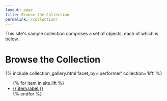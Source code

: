 ```yaml
---
layout: page
title: Browse the Collection
permalink: /collection/
---
```


This site's sample collection comprises a set of objects, each of which is below. 

# Browse the Collection

{% include collection_gallery.html facet_by='performer' collection='lift' %}

<ul>
    {% for item in site.lift %}
        <li><a href="{{ site.baseurl }}/lift/{{ item.pid }}/">{{ item.label }}</a></li>
    {% endfor %}
</ul>



